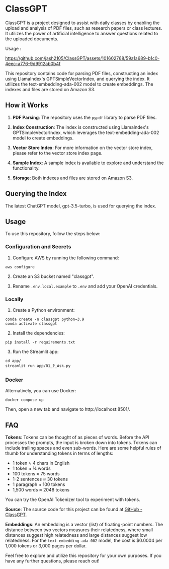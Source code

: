# ClassGPT

ClassGPT is a project designed to assist with daily classes by enabling the upload and analysis of PDF files, such as research papers or class lectures. It utilizes the power of artificial intelligence to answer questions related to the uploaded documents.

Usage : 



https://github.com/jash2105/ClassGPT/assets/101602768/59a1a689-b1c0-4eec-a776-9d9912ab0b4f





This repository contains code for parsing PDF files, constructing an index using LlamaIndex's GPTSimpleVectorIndex, and querying the index. It utilizes the text-embedding-ada-002 model to create embeddings. The indexes and files are stored on Amazon S3.

## How it Works

1. **PDF Parsing**: The repository uses the `pypdf` library to parse PDF files.

2. **Index Construction**: The index is constructed using LlamaIndex's GPTSimpleVectorIndex, which leverages the text-embedding-ada-002 model to create embeddings.

3. **Vector Store Index**: For more information on the vector store index, please refer to the vector store index page.

4. **Sample Index**: A sample index is available to explore and understand the functionality.

5. **Storage**: Both indexes and files are stored on Amazon S3.

## Querying the Index

The latest ChatGPT model, gpt-3.5-turbo, is used for querying the index.

## Usage

To use this repository, follow the steps below:

### Configuration and Secrets

1. Configure AWS by running the following command:
```
aws configure
```

2. Create an S3 bucket named "classgpt".

3. Rename `.env.local.example` to `.env` and add your OpenAI credentials.

### Locally

1. Create a Python environment:
```
conda create -n classgpt python=3.9
conda activate classgpt
```

2. Install the dependencies:
```
pip install -r requirements.txt
```

3. Run the Streamlit app:
```
cd app/
streamlit run app/01_❓_Ask.py
```

### Docker

Alternatively, you can use Docker:

```
docker compose up
```

Then, open a new tab and navigate to http://localhost:8501/.

## FAQ

**Tokens**: Tokens can be thought of as pieces of words. Before the API processes the prompts, the input is broken down into tokens. Tokens can include trailing spaces and even sub-words. Here are some helpful rules of thumb for understanding tokens in terms of lengths:
- 1 token ≈ 4 chars in English
- 1 token ≈ ¾ words
- 100 tokens ≈ 75 words
- 1-2 sentences ≈ 30 tokens
- 1 paragraph ≈ 100 tokens
- 1,500 words ≈ 2048 tokens

You can try the OpenAI Tokenizer tool to experiment with tokens.

**Source**: The source code for this project can be found at [GitHub - ClassGPT](https://github.com/jash2105/ClassGPT.git).

**Embeddings**: An embedding is a vector (list) of floating-point numbers. The distance between two vectors measures their relatedness, where small distances suggest high relatedness and large distances suggest low relatedness. For the `text-embedding-ada-002` model, the cost is $0.0004 per 1,000 tokens or 3,000 pages per dollar.

Feel free to explore and utilize this repository for your own purposes. If you have any further questions, please reach out!
